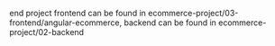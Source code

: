

end project frontend can be found in ecommerce-project/03-frontend/angular-ecommerce, backend can be found in ecommerce-project/02-backend
